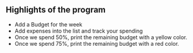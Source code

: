 ## Highlights of the program
- Add a Budget for the week
- Add expenses into the list and track your spending
- Once we spend 50%, print the remaining budget with a yellow color.
- Once we spend 75%, print the remaining budget with a red color.